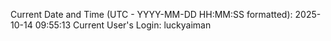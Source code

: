 Current Date and Time (UTC - YYYY-MM-DD HH:MM:SS formatted): 2025-10-14 09:55:13
Current User's Login: luckyaiman
